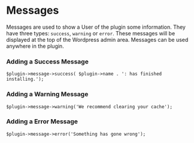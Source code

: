 # Messages

Messages are used to show a User of the plugin some information. They have three types: `success`, `warning` or `error`. These messages will be displayed at the top of the Wordpress admin area. Messages can be used anywhere in the plugin.

### Adding a Success Message

	$plugin->message->success( $plugin->name . ': has finished installing.');


### Adding a Warning Message

	$plugin->message->warning('We recommend clearing your cache');

### Adding a Error Message

	$plugin->message->error('Something has gone wrong');
